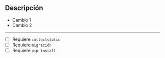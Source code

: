 ## Descripción
- Cambio 1
- Cambio 2

***

- [ ] Requiere `collectstatic`
- [ ] Requiere `migración`
- [ ] Requiere `pip install`
